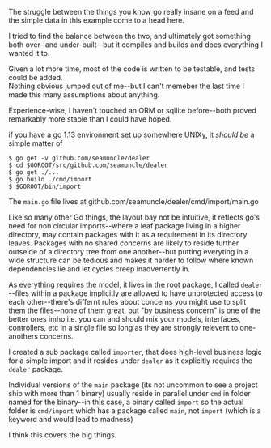 The struggle between the things you know go really insane on a feed and the simple data in this example come to a head here.

I tried to find the balance between the two, and ultimately got something both over- and under-built--but it compiles and builds and does everything I wanted it to.

Given a lot more time, most of the code is written to be testable, and tests could be added.  
Nothing obvious jumped out of me--but I can't memeber the last time I made this many assumptions about anything.

Experience-wise, I haven't touched an ORM or sqllite before--both proved remarkably more stable than I could have hoped.

if you have a go 1.13 environment set up somewhere UNIXy, it *should be* a simple matter of 

```shell
$ go get -v github.com/seamuncle/dealer
$ cd $GOROOT/src/github.com/seamuncle/dealer
$ go get ./...
$ go build ./cmd/import 
$ $GOROOT/bin/import
```

The `main.go` file lives at github.com/seamuncle/dealer/cmd/import/main.go

Like so many other Go things, the layout bay not be intuitive, it reflects go's need for non circular imports--where a leaf package living in a higher directory, may contain packages with it as a requirement in its directory leaves.  Packages with no shared concerns are likely to reside further outseide of a directory tree from one another--but putting everyting in a wide structure can be tedious and makes it harder to follow where known dependencies lie and let cycles creep inadvertently in.

As everything requires the model, it lives in the root package, I called `dealer` --files within a package implicitly are allowed to have unprotected access to each other--there's differnt rules about concerns you might use to split them the files--none of them great, but "by business concern" is one of the better ones imho i.e. you can and should mix your models, interfaces, controllers, etc in a single file so long as they are strongly relevent to one-anothers concerns.

I created a sub package called `importer`, that does high-level business logic for a simple import and it 
resides under `dealer` as it explicitly requires the `dealer` package.  

Individual versions of the `main` package (its not uncommon to see a project ship with more than 1 binary) usually reside
in parallel under `cmd` in folder named for the binary--in this case, a binary called `import` so the actual folder 
is `cmd/import` which has a package called `main`, not `import` (which is a keyword and would lead to madness)

I think this covers the big things.
